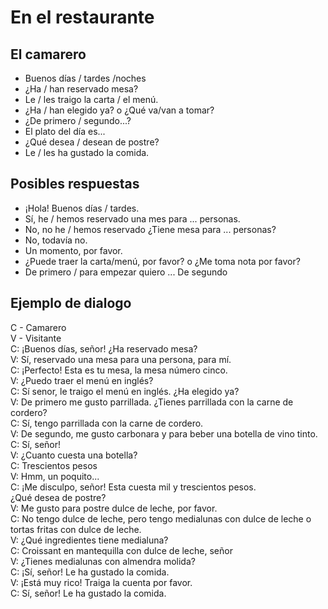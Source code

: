 # En el restaurante

## El camarero
- Buenos días / tardes /noches 
- ¿Ha / han reservado mesa?
- Le / les traigo la carta / el menú.
- ¿Ha / han elegido ya? o ¿Qué va/van a tomar?
- ¿De primero / segundo...?
- El plato del día es...
- ¿Qué desea / desean de postre?
- Le / les ha gustado la comida.

## Posibles respuestas
- ¡Hola! Buenos días / tardes.
- Sí, he / hemos reservado una mes para ... personas.
- No, no he / hemos reservado ¿Tiene mesa para ... personas?
- No, todavía no.
- Un momento, por favor.
- ¿Puede traer la carta/menú, por favor? o ¿Me toma nota por favor?
- De primero / para empezar quiero ... De segundo

## Ejemplo de dialogo
C - Camarero  
V - Visitante  
C: ¡Buenos días, señor! ¿Ha reservado mesa?  
V: Sí, reservado una mesa para una persona, para mí.  
C: ¡Perfecto! Esta es tu mesa, la mesa número cinco.  
V: ¿Puedo traer el menú en inglés?  
C: Sí senor, le traigo el menú en inglés. ¿Ha elegido ya?  
V: De primero me gusto parrillada. ¿Tienes parrillada con la carne de cordero?  
C: Sí, tengo parrillada con la carne de cordero.  
V: De segundo, me gusto carbonara y para beber una botella de vino tinto.  
C: Sí, señor!  
V: ¿Cuanto cuesta una botella?  
C: Trescientos pesos  
V: Hmm, un poquito...  
C: ¡Me disculpo, señor! 
Esta cuesta mil y trescientos pesos.  
¿Qué desea de postre?  
V: Me gusto para postre dulce de leche, por favor.  
C: No tengo dulce de leche, pero tengo medialunas con dulce de leche o tortas fritas con dulce de leche.  
V: ¿Qué ingredientes tiene medialuna?  
C: Croissant en mantequilla con dulce de leche, señor  
V: ¿Tienes medialunas con almendra molida?  
C: ¡Sí, señor! Le ha gustado la comida.  
V: ¡Está muy rico! Traiga la cuenta por favor.  
C: Sí, señor! Le ha gustado la comida.  